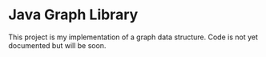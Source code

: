 Java Graph Library
==================

This project is my implementation of a graph data structure. Code is not yet
documented but will be soon.
